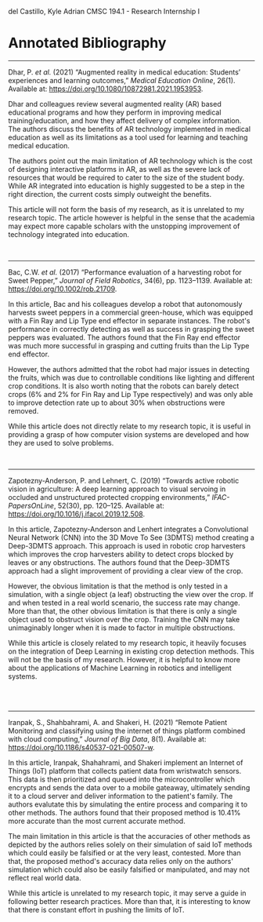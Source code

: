 del Castillo, Kyle Adrian
CMSC 194.1 - Research Internship I
# Annotated Bibliography 
---

Dhar, P. _et al._ (2021) “Augmented reality in medical education: Students’ experiences and learning outcomes,” _Medical Education Online_, 26(1). Available at: https://doi.org/10.1080/10872981.2021.1953953.

Dhar and colleagues review several augmented reality (AR) based educational programs and how they perform in improving medical training/education, and how they affect delivery of complex information. The authors discuss the benefits of AR technology implemented in medical education as well as its limitations as a tool used for learning and teaching medical education.

The authors point out the main limitation of AR technology which is the cost of designing interactive platforms in AR, as well as the severe lack of resources that would be required to cater to the size of the student body. While AR integrated into education is highly suggested to be a step in the right direction, the current costs simply outweight the benefits.

This article will not form the basis of my research, as it is unrelated to my research topic. The article however is helpful in the sense that the academia may expect more capable scholars with the unstopping improvement of technology integrated into education.  

<br>

--- 

Bac, C.W. _et al._ (2017) “Performance evaluation of a harvesting robot for Sweet Pepper,” _Journal of Field Robotics_, 34(6), pp. 1123–1139. Available at: https://doi.org/10.1002/rob.21709.

In this article, Bac and his colleagues develop a robot that autonomously harvests sweet peppers in a commercial green-house, which was equipped with a Fin Ray and Lip Type end effector in separate instances. The robot's performance in correctly detecting as well as success in grasping the sweet peppers was evaluated. The authors found that the Fin Ray end effector was much more successful in grasping and cutting fruits than the Lip Type end effector.

However, the authors admitted that the robot had major issues in detecting the fruits, which was due to controllable conditions like lighting and different crop conditions. It is also worth noting that the robots can barely detect crops (6% and 2% for Fin Ray and Lip Type respectively) and was only able to improve detection rate up to   about 30% when obstructions were removed. 

While this article does not directly relate to my research topic, it is useful in providing a grasp of how computer vision systems are developed and how they are used to solve problems. 

<div style="page-break-after: always; visibilty: hidden">
</div>

<br>

---

Zapotezny-Anderson, P. and Lehnert, C. (2019) “Towards active robotic vision in agriculture: A deep learning approach to visual servoing in occluded and unstructured protected cropping environments,” _IFAC-PapersOnLine_, 52(30), pp. 120–125. Available at: https://doi.org/10.1016/j.ifacol.2019.12.508.

In  this article, Zapotezny-Anderson and Lenhert integrates a Convolutional Neural Network (CNN) into the 3D Move To See (3DMTS) method creating a Deep-3DMTS approach. This approach is used in robotic crop harvesters which improves the crop harvesters ability to detect crops blocked by leaves or any obstructions. The authors found that the Deep-3DMTS approach had a slight improvement of providing a clear view of the crop.

However, the obvious limitation is that the method is only tested in a simulation, with a single object (a leaf) obstructing the view over the crop. If and when tested in a real world scenario, the success rate may change. More than that, the other obvious limitation is that there is only a single object used to obstruct vision over the crop. Training the CNN may take unimaginably longer when it is made to factor in multiple obstructions.

While this article is closely related to my research topic, it heavily focuses on the integration of Deep Learning in existing crop detection methods. This will not be the basis of my research. However, it is helpful to know more about the applications of Machine Learning in robotics and intelligent systems.

<br>

<br>

---

Iranpak, S., Shahbahrami, A. and Shakeri, H. (2021) “Remote Patient Monitoring and classifying using the internet of things platform combined with cloud computing,” _Journal of Big Data_, 8(1). Available at: https://doi.org/10.1186/s40537-021-00507-w.

In this article, Iranpak, Shahahrami, and Shakeri implement an Internet of Things (IoT) platform that collects patient data from wristwatch sensors. This data is then prioritized and queued into the microcontroller which encrypts and sends the data over to a mobile gateaway, ultimately sending it to a cloud server and deliver information to the patient's family. The authors evalutate this by simulating the entire process and comparing it to other methods. The authors found that their proposed method is 10.41% more accurate than the most current accurate method.

The main limitation in this article is that the accuracies of other methods as depicted by the authors relies solely on their simulation of said IoT methods which could easily be falsified or at the very least, contested. More than that, the proposed method's accuracy data relies only on the authors' simulation which could also be easily falsified or manipulated, and may not reflect real world data. 

While this article is unrelated to my research topic, it may serve a guide in following better research practices. More than that, it is interesting to know that there is constant effort in pushing the limits of IoT.